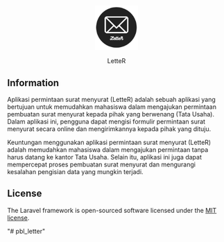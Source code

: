 <p align="center"><img src="https://github.com/akhbarulhadi/pbl_letter/blob/main/public/img/LetteR2.png" width="100" alt="Laravel Logo"></a></p>

<p align="center">
LetteR
</p>

## Information

Aplikasi permintaan surat menyurat (LetteR) adalah sebuah aplikasi yang bertujuan untuk memudahkan mahasiswa dalam mengajukan permintaan pembuatan surat menyurat kepada pihak yang berwenang (Tata Usaha). Dalam aplikasi ini, pengguna dapat mengisi formulir permintaan surat menyurat secara online dan mengirimkannya kepada pihak yang dituju.

Keuntungan menggunakan aplikasi permintaan surat menyurat (LetteR) adalah memudahkan mahasiswa dalam mengajukan permintaan tanpa harus datang ke kantor Tata Usaha. Selain itu, aplikasi ini juga dapat mempercepat proses pembuatan surat menyurat dan mengurangi kesalahan pengisian data yang mungkin terjadi.


## License

The Laravel framework is open-sourced software licensed under the [MIT license](https://opensource.org/licenses/MIT).

"# pbl_letter" 
